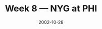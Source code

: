 ---
layout: game
title: Week 8 — NYG at PHI
season: 2002
game_id: 2002_08_NYG_PHI
week: 8
date: 2002-10-28
home_team: PHI
away_team: NYG
final_home: 
final_away: 
pbp_url: /assets/data/pbp/2002/2002_08_NYG_PHI.csv.gz
---
